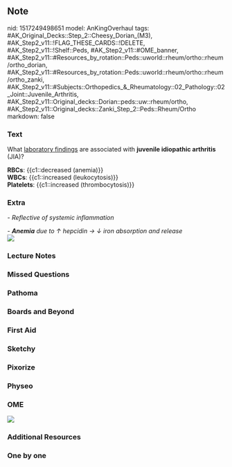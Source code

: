 ## Note
nid: 1517249498651
model: AnKingOverhaul
tags: #AK_Original_Decks::Step_2::Cheesy_Dorian_(M3), #AK_Step2_v11::!FLAG_THESE_CARDS::!DELETE, #AK_Step2_v11::!Shelf::Peds, #AK_Step2_v11::#OME_banner, #AK_Step2_v11::#Resources_by_rotation::Peds::uworld::rheum/ortho::rheum/ortho_dorian, #AK_Step2_v11::#Resources_by_rotation::Peds::uworld::rheum/ortho::rheum/ortho_zanki, #AK_Step2_v11::#Subjects::Orthopedics_&_Rheumatology::02_Pathology::02_Joint::Juvenile_Arthritis, #AK_Step2_v11::Original_decks::Dorian::peds::uw::rheum/ortho, #AK_Step2_v11::Original_decks::Zanki_Step_2::Peds::Rheum/Ortho
markdown: false

### Text
What <u>laboratory findings</u> are associated with <b>juvenile
idiopathic arthritis</b> (JIA)?
<div>
  <b>RBCs</b>: {{c1::decreased (anemia)}}
</div>
<div>
  <b>WBCs</b>: {{c1::increased (leukocytosis)}}
</div>
<div>
  <b>Platelets</b>: {{c1::increased (thrombocytosis)}}
</div>

### Extra
<i>- Reflective of systemic inflammation</i>
<div>
  <i>- <b>Anemia</b> due to ↑ hepcidin → ↓ iron absorption and
  release</i>
  <div>
    <div>
      <i><img src="JIAagain.png"></i>
    </div>
  </div>
</div>

### Lecture Notes


### Missed Questions


### Pathoma


### Boards and Beyond


### First Aid


### Sketchy


### Pixorize


### Physeo


### OME
<div class="ome-widget">
  <a href="https://onlinemeded.org?ref=anki"><img src=
  "_OME_AnkiFlashcards_General_7.png"></a>
</div>

### Additional Resources


### One by one

